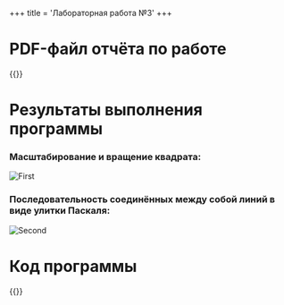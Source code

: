 +++
title = 'Лабораторная работа №3'
+++

# PDF-файл отчёта по работе
{{<button-dw text="PDF-файл" link="/lab3/Щербинин_Артем_Владимирович_Практическая_работа_3.pdf">}}

# Результаты выполнения программы

### Масштабирование и вращение квадрата:
![First](/lab3/task1.png)
### Последовательность соединённых между собой линий в виде улитки Паскаля:
![Second](/lab3/task2.png)

# Код программы
{{<highlight-content main.py python>}}